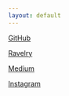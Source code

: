 ```yaml
---
layout: default
---
```


<!-- ![Octocat](https://github.githubassets.com/images/icons/emoji/octocat.png) -->
[GitHub](https://github.com/anjafr)

<!-- ![Ravelry](https://style-cdn.ravelrycache.com/images/assets/features/brand-resources/secondary-logo-red.svg) -->
[Ravelry](https://www.ravelry.com/people/againstallknots)

<!-- ![Medium](https://upload.wikimedia.org/wikipedia/commons/thumb/0/0d/Medium_%28website%29_logo.svg/2880px-Medium_%28website%29_logo.svg.png) -->
[Medium](https://medium.com/@anjafrhb)

<!-- ![Instagram](https://upload.wikimedia.org/wikipedia/commons/thumb/a/a5/Instagram_icon.png/1200px-Instagram_icon.png) -->
[Instagram](https://www.instagram.com/againstallknots/)
